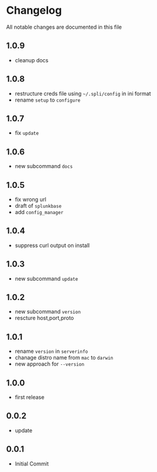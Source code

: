 # Changelog

All notable changes are documented in this file


## 1.0.9

- cleanup docs

## 1.0.8

- restructure creds file using `~/.spli/config` in ini format
- rename `setup` to `configure`

## 1.0.7

- fix `update`

## 1.0.6

- new subcommand `docs`

## 1.0.5

- fix wrong url
- draft of `splunkbase`
- add `config_manager`

## 1.0.4

- suppress curl output on install

## 1.0.3

- new subcommand `update`

## 1.0.2

- new subcommand `version`
- rescture host,port,proto

## 1.0.1

- rename `version` in `serverinfo`
- chanage distro name from `mac` to `darwin`
- new approach for `--version`

## 1.0.0

- first release

## 0.0.2

- update


## 0.0.1

- Initial Commit
